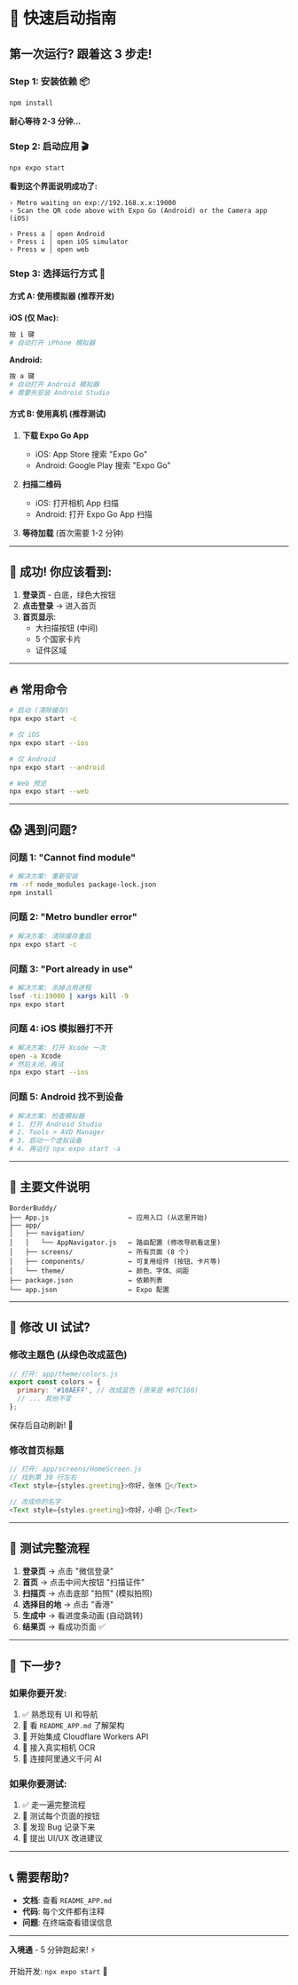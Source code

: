 # 🚀 快速启动指南

## 第一次运行? 跟着这 3 步走!

### Step 1: 安装依赖 📦

```bash
npm install
```

**耐心等待 2-3 分钟...**

### Step 2: 启动应用 🎬

```bash
npx expo start
```

**看到这个界面说明成功了:**
```
› Metro waiting on exp://192.168.x.x:19000
› Scan the QR code above with Expo Go (Android) or the Camera app (iOS)

› Press a │ open Android
› Press i │ open iOS simulator
› Press w │ open web
```

### Step 3: 选择运行方式 📱

#### 方式 A: 使用模拟器 (推荐开发)

**iOS (仅 Mac):**
```bash
按 i 键
# 自动打开 iPhone 模拟器
```

**Android:**
```bash
按 a 键  
# 自动打开 Android 模拟器
# 需要先安装 Android Studio
```

#### 方式 B: 使用真机 (推荐测试)

1. **下载 Expo Go App**
   - iOS: App Store 搜索 "Expo Go"
   - Android: Google Play 搜索 "Expo Go"

2. **扫描二维码**
   - iOS: 打开相机 App 扫描
   - Android: 打开 Expo Go App 扫描

3. **等待加载** (首次需要 1-2 分钟)

---

## 🎉 成功! 你应该看到:

1. **登录页** - 白底，绿色大按钮
2. **点击登录** → 进入首页
3. **首页显示**:
   - 大扫描按钮 (中间)
   - 5 个国家卡片
   - 证件区域

---

## 🔥 常用命令

```bash
# 启动 (清除缓存)
npx expo start -c

# 仅 iOS
npx expo start --ios

# 仅 Android  
npx expo start --android

# Web 预览
npx expo start --web
```

---

## 😱 遇到问题?

### 问题 1: "Cannot find module"

```bash
# 解决方案: 重新安装
rm -rf node_modules package-lock.json
npm install
```

### 问题 2: "Metro bundler error"

```bash
# 解决方案: 清除缓存重启
npx expo start -c
```

### 问题 3: "Port already in use"

```bash
# 解决方案: 杀掉占用进程
lsof -ti:19000 | xargs kill -9
npx expo start
```

### 问题 4: iOS 模拟器打不开

```bash
# 解决方案: 打开 Xcode 一次
open -a Xcode
# 然后关闭，再试
npx expo start --ios
```

### 问题 5: Android 找不到设备

```bash
# 解决方案: 检查模拟器
# 1. 打开 Android Studio
# 2. Tools > AVD Manager
# 3. 启动一个虚拟设备
# 4. 再运行 npx expo start -a
```

---

## 📂 主要文件说明

```
BorderBuddy/
├── App.js                    ← 应用入口 (从这里开始)
├── app/
│   ├── navigation/
│   │   └── AppNavigator.js   ← 路由配置 (修改导航看这里)
│   ├── screens/              ← 所有页面 (8 个)
│   ├── components/           ← 可复用组件 (按钮、卡片等)
│   └── theme/                ← 颜色、字体、间距
├── package.json              ← 依赖列表
└── app.json                  ← Expo 配置
```

---

## 🎨 修改 UI 试试?

### 修改主题色 (从绿色改成蓝色)

```javascript
// 打开: app/theme/colors.js
export const colors = {
  primary: '#10AEFF', // 改成蓝色 (原来是 #07C160)
  // ... 其他不变
};
```

保存后自动刷新! 🎉

### 修改首页标题

```javascript
// 打开: app/screens/HomeScreen.js
// 找到第 30 行左右
<Text style={styles.greeting}>你好，张伟 👋</Text>

// 改成你的名字
<Text style={styles.greeting}>你好，小明 👋</Text>
```

---

## 📱 测试完整流程

1. **登录页** → 点击 "微信登录"
2. **首页** → 点击中间大按钮 "扫描证件"
3. **扫描页** → 点击底部 "拍照" (模拟拍照)
4. **选择目的地** → 点击 "香港"
5. **生成中** → 看进度条动画 (自动跳转)
6. **结果页** → 看成功页面 ✅

---

## 🎯 下一步?

### 如果你要开发:

1. ✅ 熟悉现有 UI 和导航
2. 📝 看 `README_APP.md` 了解架构
3. 🔌 开始集成 Cloudflare Workers API
4. 📸 接入真实相机 OCR
5. 🤖 连接阿里通义千问 AI

### 如果你要测试:

1. ✅ 走一遍完整流程
2. 📱 测试每个页面的按钮
3. 🐛 发现 Bug 记录下来
4. 💬 提出 UI/UX 改进建议

---

## 📞 需要帮助?

- **文档**: 查看 `README_APP.md`
- **代码**: 每个文件都有注释
- **问题**: 在终端查看错误信息

---

**入境通** - 5 分钟跑起来! ⚡️

开始开发: `npx expo start` 🚀
